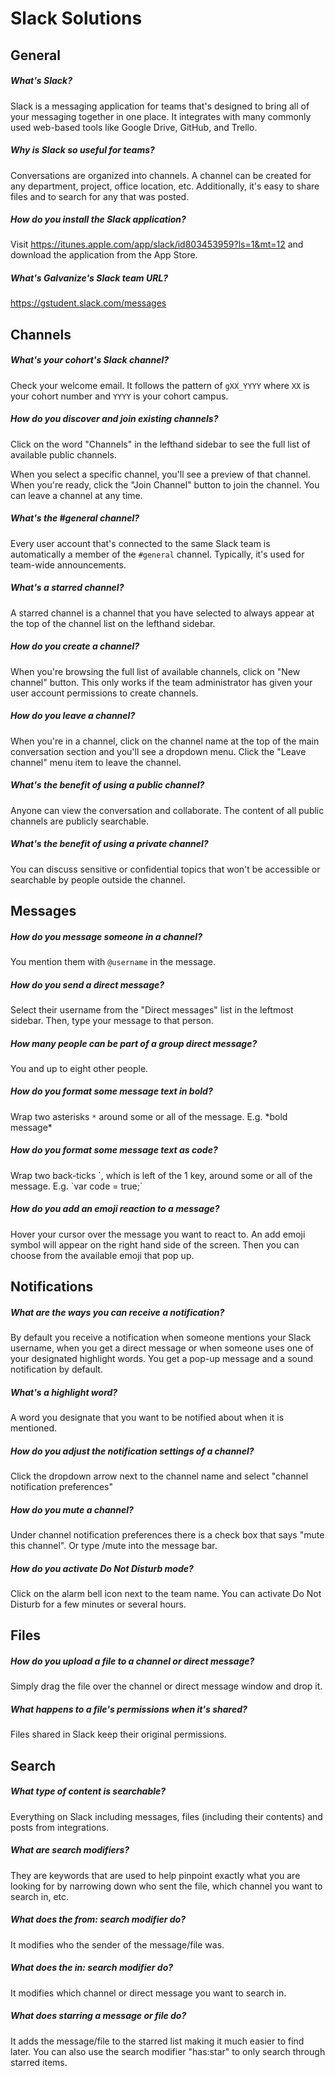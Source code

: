# Slack Solutions

## General

##### What's Slack?

Slack is a messaging application for teams that's designed to bring all of your messaging together in one place. It integrates with many commonly used web-based tools like Google Drive, GitHub, and Trello.

##### Why is Slack so useful for teams?

Conversations are organized into channels. A channel can be created for any department, project, office location, etc. Additionally, it's easy to share files and to search for any that was posted.

##### How do you install the Slack application?

Visit https://itunes.apple.com/app/slack/id803453959?ls=1&mt=12 and download the application from the App Store.

##### What's Galvanize's Slack team URL?

https://gstudent.slack.com/messages

## Channels

##### What's your cohort's Slack channel?

Check your welcome email. It follows the pattern of `gXX_YYYY` where `XX` is your cohort number and `YYYY` is your cohort campus.

##### How do you discover and join existing channels?

Click on the word "Channels" in the lefthand sidebar to see the full list of available public channels.

When you select a specific channel, you'll see a preview of that channel. When you're ready, click the "Join Channel" button to join the channel. You can leave a channel at any time.

##### What's the #general channel?

Every user account that's connected to the same Slack team is automatically a member of the `#general` channel. Typically, it's used for team-wide announcements.

##### What's a starred channel?

A starred channel is a channel that you have selected to always appear at the top of the channel list on the lefthand sidebar.

##### How do you create a channel?

When you're browsing the full list of available channels, click on "New channel" button. This only works if the team administrator has given your user account permissions to create channels.

##### How do you leave a channel?

When you're in a channel, click on the channel name at the top of the main conversation section and you'll see a dropdown menu. Click the "Leave channel" menu item to leave the channel.

##### What's the benefit of using a public channel?

Anyone can view the conversation and collaborate. The content of all public channels are publicly searchable.

##### What's the benefit of using a private channel?

You can discuss sensitive or confidential topics that won't be accessible or searchable by people outside the channel.

## Messages

##### How do you message someone in a channel?

You mention them with `@username` in the message.

##### How do you send a direct message?

Select their username from the "Direct messages" list in the leftmost sidebar. Then, type your message to that person.

##### How many people can be part of a group direct message?

You and up to eight other people.

##### How do you format some message text in bold?

Wrap two asterisks `*` around some or all of the message. E.g. \*bold message\*

##### How do you format some message text as code?

Wrap two back-ticks \`, which is left of the 1 key, around some or all of the message. E.g. \`var code = true;\`

##### How do you add an emoji reaction to a message?

Hover your cursor over the message you want to react to. An add emoji symbol will appear on the right hand side of the screen. Then you can choose from the available emoji that pop up.

## Notifications

##### What are the ways you can receive a notification?

By default you receive a notification when someone mentions your Slack username, when you get a direct message or when someone uses one of your designated highlight words. You get a pop-up message and a sound notification by default.

##### What's a highlight word?

A word you designate that you want to be notified about when it is mentioned.

##### How do you adjust the notification settings of a channel?

Click the dropdown arrow next to the channel name and select "channel notification preferences"

##### How do you mute a channel?

Under channel notification preferences there is a check box that says "mute this channel". Or type /mute into the message bar.

##### How do you activate Do Not Disturb mode?

Click on the alarm bell icon next to the team name. You can activate Do Not Disturb for a few minutes or several hours.

## Files

##### How do you upload a file to a channel or direct message?

Simply drag the file over the channel or direct message window and drop it.

##### What happens to a file's permissions when it's shared?

Files shared in Slack keep their original permissions.

## Search

##### What type of content is searchable?

Everything on Slack including messages, files (including their contents) and posts from integrations.

##### What are search modifiers?

They are keywords that are used to help pinpoint exactly what you are looking for by narrowing down who sent the file, which channel you want to search in, etc.

##### What does the from: search modifier do?

It modifies who the sender of the message/file was.

##### What does the in: search modifier do?

It modifies which channel or direct message you want to search in.

##### What does starring a message or file do?

It adds the message/file to the starred list making it much easier to find later. You can also use the search modifier "has:star" to only search through starred items.
